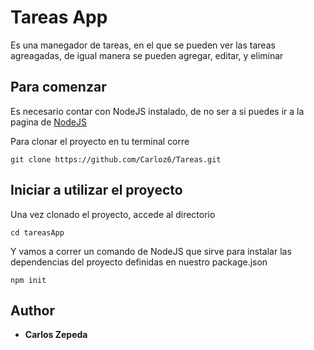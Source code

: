 # Tareas App

Es una manegador de tareas, en el que se pueden ver las tareas agreagadas, de igual manera se pueden agregar, editar, y eliminar

## Para comenzar

Es necesario contar con NodeJS instalado, de no ser a si puedes ir a la pagina de [NodeJS](https://nodejs.org/en/) 

Para clonar el proyecto en tu terminal corre

```
git clone https://github.com/Carloz6/Tareas.git
```

## Iniciar a utilizar el proyecto

Una vez clonado el proyecto, accede al directorio 

```
cd tareasApp    
```
Y vamos a correr un comando de NodeJS que sirve para instalar las dependencias del proyecto definidas en nuestro package.json

```
npm init
```

## Author

* **Carlos Zepeda**
